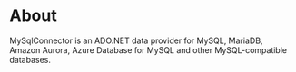 # About
MySqlConnector is an ADO.NET data provider for MySQL, MariaDB, Amazon Aurora, Azure Database for MySQL and other MySQL-compatible databases.